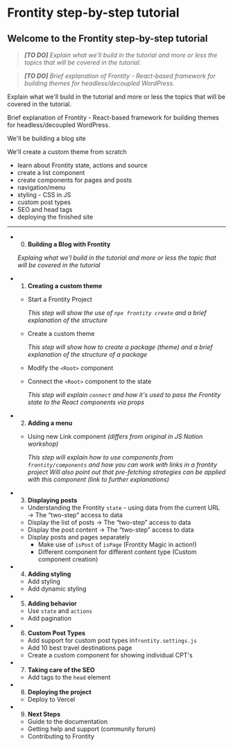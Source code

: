 # Frontity step-by-step tutorial

## Welcome to the Frontity step-by-step tutorial

> ***[TO DO]** Explain what we'll build in the tutorial and more or less the topics that will be covered in the tutorial.*

> ***[TO DO]** Brief explanation of Frontity - React-based framework for building themes for headless/decoupled WordPress.*

Explain what we'll build in the tutorial and more or less the topics that will be covered in the tutorial.

Brief explanation of Frontity - React-based framework for building themes for headless/decoupled WordPress.

We'll be building a blog site

We'll create a custom theme from scratch
 - learn about Frontity state, actions and source
 - create a list component
 - create components for pages and posts
 - navigation/menu
 - styling - CSS in JS
 - custom post types
 - SEO and head tags
 - deploying the finished site

----

- 0. **Building a Blog with Frontity**

    *Explaing what we'l build in the tutorial and more or less the topic that will be covered in the tutorial*

- 1. **Creating a custom theme**
    - Start a Frontity Project

        *This step will show the use of `npx frontity create` and a brief explanation of the structure*

    - Create a custom theme

        *This step will show how to create a package (theme) and a brief explanation of the structure of a package*

    - Modify the `<Root>` component
    - Connect the `<Root>` component to the state

        *This step will explain `connect` and how it's used to pass the Frontity state to the React components via props*

- 2. **Adding a menu**
    - Using new Link component *(differs from original in JS Nation workshop)*

        *This step will explain how to use components from ``frontity/components`` and how you can work with links in a frontity project
        Will also point out that pre-fetching strategies can be applied with this component (link to further explanations)*

- 3. **Displaying posts**
    - Understanding the Frontity `state` - using data from the current URL → The “two-step” access to data
    - Display the list of posts → The “two-step” access to data
    - Display the post content → The “two-step” access to data
    - Display posts and pages separately
        - Make use of `isPost` of  `isPage`  (Frontity Magic in action!)
        - Different component for different content type (Custom component creation)
- 4. **Adding styling**
    - Add styling
    - Add dynamic styling
- 5. **Adding behavior**
    - Use `state` and `actions`
    - Add pagination
- 6. **Custom Post Types**
    - Add support for custom post types in`frontity.settings.js`
    - Add 10 best travel destinations page
    - Create a custom component for showing individual CPT's
- 7. **Taking care of the SEO**
    - Add tags to the `head` element
- 8. **Deploying the project**
    - Deploy to Vercel
- 9. **Next Steps**
    - Guide to the documentation
    - Getting help and support (community forum)
    - Contributing to Frontity

